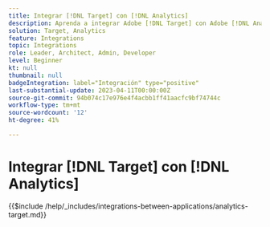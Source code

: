 ```yaml
---
title: Integrar [!DNL Target] con [!DNL Analytics]
description: Aprenda a integrar Adobe [!DNL Target] con Adobe [!DNL Analytics].
solution: Target, Analytics
feature: Integrations
topic: Integrations
role: Leader, Architect, Admin, Developer
level: Beginner
kt: null
thumbnail: null
badgeIntegration: label="Integración" type="positive"
last-substantial-update: 2023-04-11T00:00:00Z
source-git-commit: 94b074c17e976e4f4acbb1ff41aacfc9bf74744c
workflow-type: tm+mt
source-wordcount: '12'
ht-degree: 41%

---
```



# Integrar [!DNL Target] con [!DNL Analytics]

{{$include /help/_includes/integrations-between-applications/analytics-target.md}}
